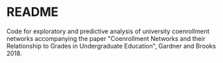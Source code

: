 # README #

Code for exploratory and predictive analysis of university coenrollment networks accompanying the paper "Coenrollment Networks and their Relationship to Grades in Undergraduate Education", Gardner and Brooks 2018.